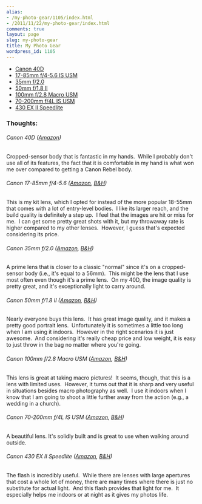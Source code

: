 ```yaml
---
alias:
- /my-photo-gear/1105/index.html
- /2011/11/22/my-photo-gear/index.html
comments: true
layout: page
slug: my-photo-gear
title: My Photo Gear
wordpress_id: 1105
---
```


  * [Canon 40D](#40d)
  * [17-85mm f/4-5.6 IS USM](#1785)
  * [35mm f/2.0](#35)
  * [50mm f/1.8 II](#50)
  * [100mm f/2.8 Macro USM](#100)
  * [70-200mm f/4L IS USM](#70200)
  * [430 EX II Speedlite](#430)


### Thoughts:

###### <a id="40d"></a>Canon 40D ([Amazon](https://amzn.to/No1LzY))
Cropped-sensor body that is fantastic in my hands.  While I probably don't use all of its features, the fact that it is comfortable in my hand is what won me over compared to getting a Canon Rebel body.

###### <a id="1785"></a>Canon 17-85mm f/4-5.6 ([Amazon](https://amzn.to/P5D3Gy), [B&H](https://bhpho.to/O92uWt))
This is my kit lens, which I opted for instead of the more popular 18-55mm that comes with a lot of entry-level bodies.  I like its larger reach, and the build quality is definitely a step up.  I feel that the images are hit or miss for me.  I can get some pretty great shots with it, but my throwaway rate is higher compared to my other lenses.  However, I guess that's expected considering its price.

###### <a id="35"></a>Canon 35mm f/2.0 ([Amazon](https://amzn.to/RGbw0R), [B&H](https://bhpho.to/P9PG4S))
A prime lens that is closer to a classic "normal" since it's on a cropped-sensor body (i.e., it's equal to a 56mm).  This might be the lens that I use most often even though it's a prime lens.  On my 40D, the image quality is pretty great, and it's exceptionally light to carry around.

###### <a id="50"></a>Canon 50mm f/1.8 II ([Amazon](https://amzn.to/NsqTEh), [B&H](https://bhpho.to/NeKVaB))
Nearly everyone buys this lens.  It has great image quality, and it makes a pretty good portrait lens.  Unfortunately it is sometimes a little too long when I am using it indoors.  However in the right scenarios it is just awesome.  And considering it's really cheap price and low weight, it is easy to just throw in the bag no matter where you're going.

###### <a id="100"></a>Canon 100mm f/2.8 Macro USM ([Amazon](https://amzn.to/QmbkOy), [B&H](https://bhpho.to/P45jra))
This lens is great at taking macro pictures!  It seems, though, that this is a lens with limited uses.  However, it turns out that it is sharp and very useful in situations besides macro photography as well.  I use it indoors when I know that I am going to shoot a little further away from the action (e.g., a wedding in a church).

###### <a id="70200"></a>Canon 70-200mm f/4L IS USM ([Amazon](https://amzn.to/MIlKHz), [B&H](https://bhpho.to/QVVBfU))
A beautiful lens.  It's solidly built and is great to use when walking around outside.

###### <a id="430"></a>Canon 430 EX II Speedlite ([Amazon](https://amzn.to/MHRcM5), [B&H](https://bhpho.to/MIpskm))
The flash is incredibly useful.  While there are lenses with large apertures that cost a whole lot of money, there are many times where there is just no substitute for actual light.  And this flash provides that light for me.  It especially helps me indoors or at night as it gives my photos life.

